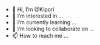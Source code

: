 - 👋 Hi, I’m @Kipori
- 👀 I’m interested in ...
- 🌱 I’m currently learning ...
- 💞️ I’m looking to collaborate on ...
- 📫 How to reach me ...

<!---
Kipori/Kipori is a ✨ special ✨ repository because its `README.md` (this file) appears on your GitHub profile.
You can click the Preview link to take a look at your changes.
--->
